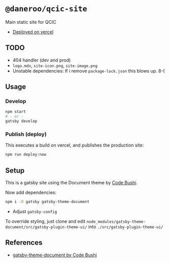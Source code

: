 # `@daneroo/qcic-site`

Main static site for QCIC

- [Deployed on vercel](https://qcic.n.imetrical.com)

## TODO

- 404 handler (dev and prod)
- `logo.mdx`, `site-icon.png`, `site-image.png`
- Unstable dependencies: If i remove `package-lock.json` this blows up. 8-(

## Usage

### Develop

```bash
npm start
# - or -
gatsby develop
```

### Publish (deploy)

This executes a build on vercel, and publishes the production site:

```bash
npm run deploy:now
```

## Setup

This is a gatsby site using  the Document theme  by [Code Bushi](https://codebushi.com/gatsby-starters-and-themes/).

Now add dependencies:

```bash
npm i -D gatsby gatsby-theme-document
```

- Adjust `gatsby-config`

To override styling, just clone and edit
`node_modules/gatsby-theme-document/src/gatsby-plugin-theme-ui/`
into `./src/gatsby-plugin-theme-ui/`

## References

- [gatsby-theme-document by Code Bushi](https://codebushi.com/gatsby-starters-and-themes/)
